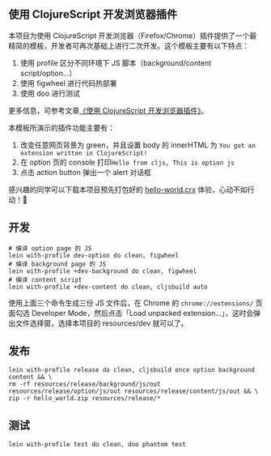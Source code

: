## 使用 ClojureScript 开发浏览器插件

本项目为使用 ClojureScript 开发浏览器（Firefox/Chrome）插件提供了一个最精简的模板，开发者可再次基础上进行二次开发。这个模板主要有以下特点：

1. 使用 profile 区分不同环境下 JS 脚本（background/content script/option...）
2. 使用 figwheel 进行代码热部署
3. 使用 doo 进行测试

更多信息，可参考文章[《使用 ClojureScript 开发浏览器插件》](http://liujiacai.net/blog/2017/11/22/create-firefox-chrome-extensions-in-clojurescript/)。

本模板所演示的插件功能主要有：

1. 改变任意网页背景为 green，并且设置 body 的 innerHTML 为 `You got an extension written in ClojureScript!`
2. 在 option 页的 console 打印`Hello from cljs, This is option js`
3. 点击 action button 弹出一个 alert 对话框

感兴趣的同学可以下载本项目预先打包好的 [hello-world.crx](./hello-world.crx) 体验，心动不如行动！🍺

## 开发

```shell
# 编译 option page 的 JS
lein with-profile dev-option do clean, figwheel
# 编译 background page 的 JS
lein with-profile +dev-background do clean, figwheel
# 编译 content script
lein with-profile +dev-content do clean, cljsbuild auto
```
使用上面三个命令生成三份 JS 文件后，在 Chrome 的 `chrome://extensions/` 页面勾选 Developer Mode，然后点击「Load unpacked extension...」，这时会弹出文件选择窗，选择本项目的 resources/dev 就可以了。

## 发布

```shell
lein with-profile release do clean, cljsbuild once option background content && \
rm -rf resources/release/background/js/out resources/release/option/js/out resources/release/content/js/out && \
zip -r hello_world.zip resources/release/*
```

## 测试

```shell
lein with-profile test do clean, doo phantom test
```
